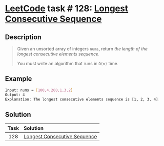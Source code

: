 # [LeetCode][leetcode] task # 128: [Longest Consecutive Sequence][task]

Description
-----------

> Given an unsorted array of integers `nums`,
> return _the length of the longest consecutive elements sequence_.
> 
> You must write an algorithm that runs in `O(n)` time.

Example
-------

```sh
Input: nums = [100,4,200,1,3,2]
Output: 4
Explanation: The longest consecutive elements sequence is [1, 2, 3, 4]. Therefore its length is 4.
```

Solution
--------

| Task | Solution                                 |
|:----:|:-----------------------------------------|
| 128  | [Longest Consecutive Sequence][solution] |


[leetcode]: <http://leetcode.com/>
[task]: <https://leetcode.com/problems/longest-consecutive-sequence/>
[solution]: <https://github.com/wellaxis/witalis-jkit/blob/main/module/tasks/src/main/java/com/witalis/jkit/tasks/core/task/leetcode/h2/p128/option/Practice.java>
